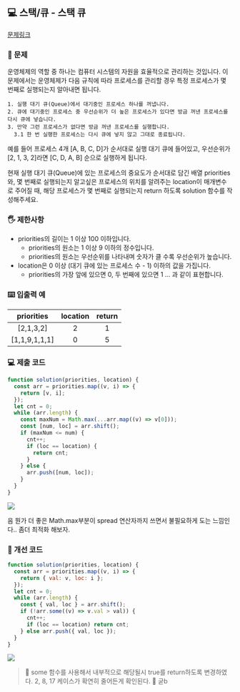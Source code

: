 ## 💻 스택/큐 - 스택 큐

[문제링크](https://school.programmers.co.kr/learn/courses/30/lessons/42587)

### 🙏 문제

운영체제의 역할 중 하나는 컴퓨터 시스템의 자원을 효율적으로 관리하는 것입니다. 이 문제에서는 운영체제가 다음 규칙에 따라 프로세스를 관리할 경우 특정 프로세스가 몇 번째로 실행되는지 알아내면 됩니다.

```
1. 실행 대기 큐(Queue)에서 대기중인 프로세스 하나를 꺼냅니다.
2. 큐에 대기중인 프로세스 중 우선순위가 더 높은 프로세스가 있다면 방금 꺼낸 프로세스를 다시 큐에 넣습니다.
3. 만약 그런 프로세스가 없다면 방금 꺼낸 프로세스를 실행합니다.
  3.1 한 번 실행한 프로세스는 다시 큐에 넣지 않고 그대로 종료됩니다.
```

예를 들어 프로세스 4개 [A, B, C, D]가 순서대로 실행 대기 큐에 들어있고, 우선순위가 [2, 1, 3, 2]라면 [C, D, A, B] 순으로 실행하게 됩니다.

현재 실행 대기 큐(Queue)에 있는 프로세스의 중요도가 순서대로 담긴 배열 priorities와, 몇 번째로 실행되는지 알고싶은 프로세스의 위치를 알려주는 location이 매개변수로 주어질 때, 해당 프로세스가 몇 번째로 실행되는지 return 하도록 solution 함수를 작성해주세요.

### 🖐️ 제한사항

- priorities의 길이는 1 이상 100 이하입니다.
  - priorities의 원소는 1 이상 9 이하의 정수입니다.
  - priorities의 원소는 우선순위를 나타내며 숫자가 클 수록 우선순위가 높습니다.
- location은 0 이상 (대기 큐에 있는 프로세스 수 - 1) 이하의 값을 가집니다.
  - priorities의 가장 앞에 있으면 0, 두 번째에 있으면 1 … 과 같이 표현합니다.

### ⌨️ 입출력 예

|  priorities   | location | return |
| :-----------: | :------: | :----: |
|   [2,1,3,2]   |    2     |   1    |
| [1,1,9,1,1,1] |    0     |   5    |

### 💻 제출 코드

```javascript
function solution(priorities, location) {
  const arr = priorities.map((v, i) => {
    return [v, i];
  });
  let cnt = 0;
  while (arr.length) {
    const maxNum = Math.max(...arr.map((v) => v[0]));
    const [num, loc] = arr.shift();
    if (maxNum <= num) {
      cnt++;
      if (loc == location) {
        return cnt;
      }
    } else {
      arr.push([num, loc]);
    }
  }
}
```

![](https://velog.velcdn.com/images/radin/post/76767060-17ed-4b2e-9afd-8ba88cd093ce/image.png)

음 뭔가 더 좋은 Math.max부분이 spread 연산자까지 쓰면서 불필요하게 도는 느낌인다.. 좀더 최적화 해보자.

### 🤔 개선 코드

```javascript
function solution(priorities, location) {
  const arr = priorities.map((v, i) => {
    return { val: v, loc: i };
  });
  let cnt = 0;
  while (arr.length) {
    const { val, loc } = arr.shift();
    if (!arr.some((v) => v.val > val)) {
      cnt++;
      if (loc == location) return cnt;
    } else arr.push({ val, loc });
  }
}
```

![](https://velog.velcdn.com/images/radin/post/5bda14a0-9634-4594-9efc-121d8b50e948/image.png)

> 🥸 some 함수를 사용해서 내부적으로 해당될시 true를 return하도록 변경하였다.
> 2, 8, 17 케이스가 확연히 줄어든게 확인된다. 🥳 굳b
